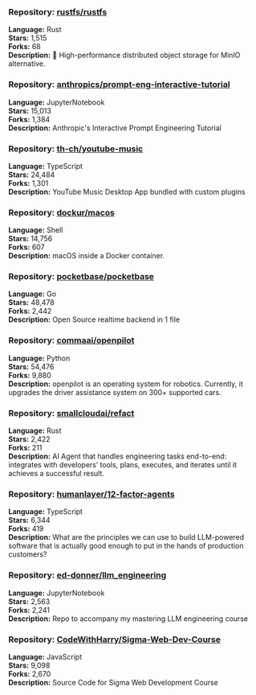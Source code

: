 ### **Repository:** [rustfs/rustfs](https://github.com/rustfs/rustfs)

**Language:** Rust  
**Stars:** 1,515  
**Forks:** 68  
**Description:** 🚀 High-performance distributed object storage for MinIO alternative.

### **Repository:** [anthropics/prompt-eng-interactive-tutorial](https://github.com/anthropics/prompt-eng-interactive-tutorial)

**Language:** JupyterNotebook  
**Stars:** 15,013  
**Forks:** 1,384  
**Description:** Anthropic's Interactive Prompt Engineering Tutorial

### **Repository:** [th-ch/youtube-music](https://github.com/th-ch/youtube-music)

**Language:** TypeScript  
**Stars:** 24,484  
**Forks:** 1,301  
**Description:** YouTube Music Desktop App bundled with custom plugins

### **Repository:** [dockur/macos](https://github.com/dockur/macos)

**Language:** Shell  
**Stars:** 14,756  
**Forks:** 607  
**Description:** macOS inside a Docker container.

### **Repository:** [pocketbase/pocketbase](https://github.com/pocketbase/pocketbase)

**Language:** Go  
**Stars:** 48,478  
**Forks:** 2,442  
**Description:** Open Source realtime backend in 1 file

### **Repository:** [commaai/openpilot](https://github.com/commaai/openpilot)

**Language:** Python  
**Stars:** 54,476  
**Forks:** 9,880  
**Description:** openpilot is an operating system for robotics. Currently, it upgrades the driver assistance system on 300+ supported cars.

### **Repository:** [smallcloudai/refact](https://github.com/smallcloudai/refact)

**Language:** Rust  
**Stars:** 2,422  
**Forks:** 211  
**Description:** AI Agent that handles engineering tasks end-to-end: integrates with developers’ tools, plans, executes, and iterates until it achieves a successful result.

### **Repository:** [humanlayer/12-factor-agents](https://github.com/humanlayer/12-factor-agents)

**Language:** TypeScript  
**Stars:** 6,344  
**Forks:** 419  
**Description:** What are the principles we can use to build LLM-powered software that is actually good enough to put in the hands of production customers?

### **Repository:** [ed-donner/llm_engineering](https://github.com/ed-donner/llm_engineering)

**Language:** JupyterNotebook  
**Stars:** 2,563  
**Forks:** 2,241  
**Description:** Repo to accompany my mastering LLM engineering course

### **Repository:** [CodeWithHarry/Sigma-Web-Dev-Course](https://github.com/CodeWithHarry/Sigma-Web-Dev-Course)

**Language:** JavaScript  
**Stars:** 9,098  
**Forks:** 2,670  
**Description:** Source Code for Sigma Web Development Course

